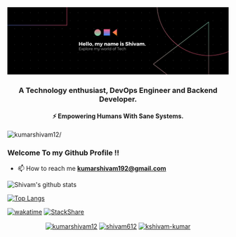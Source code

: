 <img align="centre" src="https://raw.githubusercontent.com/kumarshivam12/kumarshivam12/master/Shivam.png" />
<h3 align="center">A Technology enthusiast, DevOps Engineer and Backend Developer.</h3>
<h4 align="center">⚡ Empowering Humans With Sane Systems.</h4>
<p align="left"> <img src=https://komarev.com/ghpvc/?username=kumarshivam12 alt=kumarshivam12/> </p>


### Welcome To my Github Profile !!

- 📫 How to reach me **kumarshivam192@gmail.com**

![Shivam's github stats](https://github-readme-stats.vercel.app/api?username=shivam-moe&include_all_commits=true&hide_border=true&count_private=true&show_icons=true&theme=dracula)

[![Top Langs](https://github-readme-stats.vercel.app/api/top-langs/?username=kumarshivam12)](https://github.com/anuraghazra/github-readme-stats)


[![wakatime](https://wakatime.com/badge/user/7da8b0e2-261d-4c09-b268-21baa7b6d14a.svg)](https://wakatime.com/@7da8b0e2-261d-4c09-b268-21baa7b6d14a)
[![StackShare](http://img.shields.io/badge/tech-stack-0690fa.svg?style=flat)](https://stackshare.io/kshivam6122/my-stack)
<p align="center">
<a href=https://dev.to/kumarshivam12 target="blank"><img align="center" src=https://cdn.jsdelivr.net/npm/simple-icons@3.0.1/icons/dev-dot-to.svg alt="kumarshivam12" height="20" width="20" /></a>
<a href=https://twitter.com/shivam612 target="blank"><img align="center" src=https://cdn.jsdelivr.net/npm/simple-icons@3.0.1/icons/twitter.svg alt="shivam612" height="20" width="20" /></a>
<a href=https://linkedin.com/in/kshivam-kumar target="blank"><img align="center" src=https://cdn.jsdelivr.net/npm/simple-icons@3.0.1/icons/linkedin.svg alt="kshivam-kumar" height="20" width="20" /></a>
</p>
